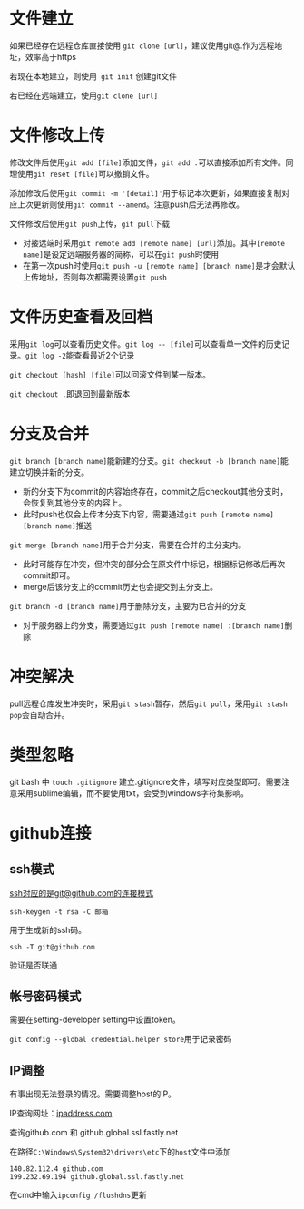 # 文件建立

如果已经存在远程仓库直接使用 `git clone [url]`，建议使用git@.作为远程地址，效率高于https

若现在本地建立，则使用` git init` 创建git文件

若已经在远端建立，使用`git clone [url]`

# 文件修改上传

修改文件后使用`git add [file]`添加文件，`git add .`可以直接添加所有文件。同理使用`git reset [file]`可以撤销文件。

添加修改后使用`git commit -m '[detail]'`用于标记本次更新，如果直接复制对应上次更新则使用`git commit --amend`。注意push后无法再修改。

文件修改后使用`git push`上传，`git pull`下载

- 对接远端时采用`git remote add [remote name] [url]`添加。其中`[remote name]`是设定远端服务器的简称，可以在`git push`时使用
- 在第一次push时使用`git push -u [remote name] [branch name]`是才会默认上传地址，否则每次都需要设置`git push`

# 文件历史查看及回档

采用`git log`可以查看历史文件。`git log -- [file]`可以查看单一文件的历史记录。`git log -2`能查看最近2个记录

`git checkout [hash] [file]`可以回滚文件到某一版本。

`git checkout .`即退回到最新版本

# 分支及合并

`git branch [branch name]`能新建的分支。`git checkout -b [branch name]`能建立切换并新的分支。

- 新的分支下为commit的内容始终存在，commit之后checkout其他分支时，会恢复到其他分支的内容上。
- 此时push也仅会上传本分支下内容，需要通过`git push [remote name] [branch name]`推送

`git merge [branch name]`用于合并分支，需要在合并的主分支内。

- 此时可能存在冲突，但冲突的部分会在原文件中标记，根据标记修改后再次commit即可。
- merge后该分支上的commit历史也会提交到主分支上。

`git branch -d [branch name]`用于删除分支，主要为已合并的分支

- 对于服务器上的分支，需要通过`git push [remote name] :[branch name]`删除


# 冲突解决

pull远程仓库发生冲突时，采用`git stash`暂存，然后`git pull`，采用`git stash pop`会自动合并。

# 类型忽略

git bash 中 `touch .gitignore` 建立.gitignore文件，填写对应类型即可。需要注意采用sublime编辑，而不要使用txt，会受到windows字符集影响。

# github连接

## ssh模式

ssh对应的是git@github.com的连接模式

`ssh-keygen -t rsa -C 邮箱`

用于生成新的ssh码。

`ssh -T git@github.com`

验证是否联通

## 帐号密码模式

需要在setting-developer setting中设置token。

`git config --global credential.helper store`用于记录密码



## IP调整

有事出现无法登录的情况。需要调整host的IP。

IP查询网址：[ipaddress.com](https://www.ipaddress.com/)

查询github.com 和 github.global.ssl.fastly.net

在路径`C:\Windows\System32\drivers\etc`下的`host`文件中添加

```
140.82.112.4 github.com
199.232.69.194 github.global.ssl.fastly.net
```

在cmd中输入`ipconfig /flushdns`更新

